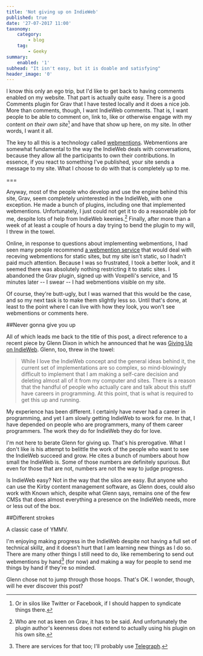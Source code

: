 ```yaml
---
title: 'Not giving up on IndieWeb'
published: true
date: '27-07-2017 11:00'
taxonomy:
    category:
        - blog
    tag:
        - Geeky
summary:
    enabled: '1'
subhead: "It isn't easy, but it is doable and satisfying"
header_image: '0'
---
```

I know this only an ego trip, but I'd like to get back to having comments enabled on my website. That part is actually quite easy. There is a good Comments plugin for Grav that I have tested locally and it does a nice job. More than comments, though, I want IndieWeb comments. That is, I want people to be able to comment on, link to, like or otherwise engage with my content *on their own site*[^1] and have that show up here, on my site. In other words, I want it all.

The key to all this is a technology called [webmentions](https://indieweb.org/webmention).  Webmentions are somewhat fundamental to the way the IndieWeb deals with conversations, because they allow all the participants to own their contributions. In essence, if you react to something I've published, your site sends a message to my site. What I choose to do with that is completely up to me.

===

Anyway, most of the people who develop and use the engine behind this site, Grav, seem completely uninterested in the IndieWeb, with one exception. He made a bunch of plugins, including one that implemented webmentions. Unfortunately, I just could not get it to do a reasonable job for me, despite lots of help from IndieWeb keenies.[^2] Finally, after more than a week of at least a couple of hours a day trying to bend the plugin to my will, I threw in the towel.

Online, in response to questions about implementing webmentions, I had seen many people recommend [a webmention service](https://webmention.herokuapp.com) that would deal with receving webmentions for static sites, but my site isn't static, so I hadn't paid much attention. Because I was so frustrated, I took a better look, and it seemed there was absolutely nothing restricting it to static sites. I abandoned the Grav plugin, signed up with Voxpelli's service, and 15 minutes later -- I swear -- I had webmentions visible on my site.

Of course, they're butt-ugly, but I was warned that this would be the case, and so my next task is to make them slightly less so. Until that's done, at least to the point where I can live with how they look, you won't see webmentions or comments here.

##Never gonna give you up

All of which leads me back to the title of this post, a direct reference to a recent piece by Glenn Dixon in which he announced that he was <a class="in-reply-to" href="http://glenn.thedixons.net/blog/giving-up-on-indieweb">Giving Up on IndieWeb</a>. Glenn, too, threw in the towel:

> While I love the IndieWeb concept and the general ideas behind it, the current set of implementations are so complex, so mind-blowingly difficult to implement that I am making a self-care decision and deleting almost all of it from my computer and sites. There is a reason that the handful of people who actually care and talk about this stuff have careers in programming. At this point, that is what is required to get this up and running.

My experience has been different. I certainly have never had a career in programming, and yet I am slowly getting IndieWeb to work for me. In that, I have depended on people who are programmers, many of them career programmers. The work they do for IndieWeb they do for love.

I'm not here to berate Glenn for giving up. That's his prerogative. What I don't like is his attempt to belittle the work of the people who want to see the IndieWeb succeed and grow. He cites a bunch of numbers about how small the IndieWeb is. Some of those numbers are definitely spurious. But even for those that are not, numbers are not the way to judge progress. 

Is IndieWeb easy? Not in the way that the silos are easy. But anyone who can use the Kirby content management software, as Glenn does, could also work with Known which, despite what Glenn says, remains one of the few CMSs that does almost everything a presence on the IndieWeb needs, more or less out of the box.

##Different strokes

A classic case of YMMV. 

I'm enjoying making progress in the IndieWeb despite not having a full set of technical skillz, and it doesn't hurt that I am learning new things as I do so. There are many other things I still need to do, like remembering to send out webmentions by hand[^3] (for now) and making a way for people to send me things by hand if they're so minded.

Glenn chose not to jump through those hoops. That's OK. I wonder, though, will he ever discover this post?

[^1]:Or in silos like Twitter or Facebook, if I should happen to syndicate things there. 

[^2]: Who are not as keen on Grav, it has to be said. And unfortunately the plugin author's keenness does not extend to actually using his plugin on his own site.

[^3]: There are services for that too; I'll probably use [Telegraph](telegraph.p3k.io).